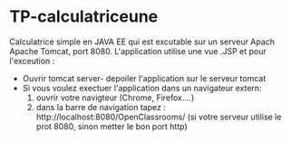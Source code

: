 # TP-calculatriceune

Calculatrice simple en JAVA EE qui est excutable sur un serveur Apach Apache Tomcat, port 8080.
L'application utilise une vue .JSP et pour l'exceution : 
- Ouvrir tomcat server- depoiler l'application sur le serveur tomcat
- Si vous voulez exectuer l'application dans un navigateur extern: 
    1. ouvrir votre navigteur (Chrome, Firefox....)
    2. dans la barre de navigation tapez : http://localhost:8080/OpenClassrooms/ (si votre serveur utilise le prot 8080, sinon metter le bon port http)
